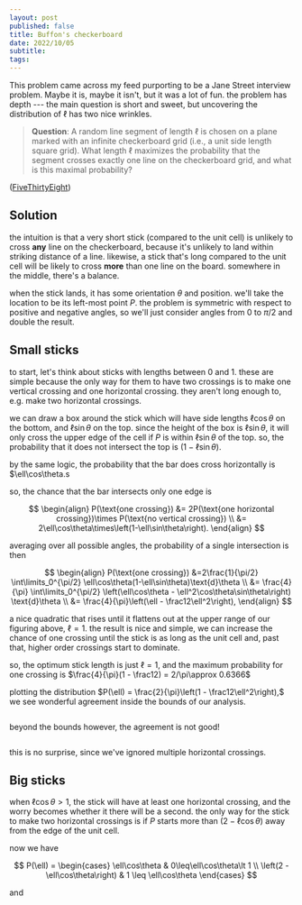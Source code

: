 ```yaml
---
layout: post
published: false
title: Buffon's checkerboard
date: 2022/10/05
subtitle: 
tags:
---
```


This problem came across my feed purporting to be a Jane Street interview problem. Maybe it is, maybe it isn't, but it was a lot of fun. the problem has depth --- the main question is short and sweet, but uncovering the distribution of $\ell$ has two nice wrinkles.
 
>**Question**: A random line segment of length $\ell$ is chosen on a plane marked with an infinite checkerboard grid (i.e., a unit side length square grid). What length $\ell$ maximizes the probability that the segment crosses exactly one line on the checkerboard grid, and what is this maximal probability?

<!--more-->

([FiveThirtyEight](URL))

## Solution

the intuition is that a very short stick (compared to the unit cell) is unlikely to cross **any** line on the checkerboard, because it's unlikely to land within striking distance of a line. likewise, a stick that's long compared to the unit cell will be likely to cross **more** than one line on the board. somewhere in the middle, there's a balance.

when the stick lands, it has some orientation $\theta$ and position. we'll take the location to be its left-most point $P.$ the problem is symmetric with respect to positive and negative angles, so we'll just consider angles from $0$ to $\pi/2$ and double the result. 

## Small sticks

to start, let's think about sticks with lengths between $0$ and $1.$ these are simple because the only way for them to have two crossings is to make one vertical crossing and one horizontal crossing. they aren't long enough to, e.g. make two horizontal crossings.

we can draw a box around the stick which will have side lengths $\ell\cos\theta$ on the bottom, and $\ell\sin\theta$ on the top. since the height of the box is $\ell\sin\theta,$ it will only cross the upper edge of the cell if $P$ is within $\ell\sin\theta$ of the top. so, the probability that it does not intersect the top is $(1 - \ell\sin\theta).$ 

by the same logic, the probability that the bar does cross horizontally is $\ell\cos\theta.s 

so, the chance that the bar intersects only one edge is 

$$
\begin{align}
  P(\text{one crossing}) &= 2P(\text{one horizontal crossing})\times P(\text{no vertical crossing}) \\
  &= 2\ell\cos\theta\times\left(1-\ell\sin\theta\right).
\end{align}
$$

averaging over all possible angles, the probability of a single intersection is then

$$
\begin{align}
  P(\text{one crossing}) &=2\frac{1}{\pi/2} \int\limits_0^{\pi/2} \ell\cos\theta(1-\ell\sin\theta)\text{d}\theta \\
  &= \frac{4}{\pi} \int\limits_0^{\pi/2} \left(\ell\cos\theta - \ell^2\cos\theta\sin\theta\right) \text{d}\theta \\
  &= \frac{4}{\pi}\left(\ell - \frac12\ell^2\right),
\end{align}
$$

a nice quadratic that rises until it flattens out at the upper range of our figuring above, $\ell = 1.$ the result is nice and simple, we can increase the chance of one crossing until the stick is as long as the unit cell and, past that, higher order crossings start to dominate. 

so, the optimum stick length is just $\ell=1,$ and the maximum probability for one crossing is $\frac{4}{\pi}(1 - \frac12) = 2/\pi\approx 0.6366$

plotting the distribution $P(\ell) = \frac{2}{\pi}\left(1 - \frac12\ell^2\right),$ we see wonderful agreement inside the bounds of our analysis.

![]()

beyond the bounds however, the agreement is not good! 

![]()

this is no surprise, since we've ignored multiple horizontal crossings. 

## Big sticks

when $\ell\cos\theta > 1,$ the stick will have at least one horizontal crossing, and the worry becomes whether it there will be a second. the only way for the stick to make two horizontal crossings is if $P$ starts more than $\left(2 - \ell\cos\theta\right)$ away from the edge of the unit cell. 

now we have

$$
  P(\ell) =
\begin{cases}
 \ell\cos\theta & 0\leq\ell\cos\theta\lt 1 \\
 \left(2 - \ell\cos\theta\right) & 1 \leq \ell\cos\theta
\end{cases}     
$$

and



<br>
